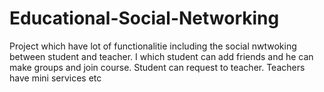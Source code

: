 # Educational-Social-Networking
Project which have lot of functionalitie including the social nwtwoking between student and teacher. I which student can add friends and he can make groups and join course. Student can request to teacher. Teachers have mini services  etc

